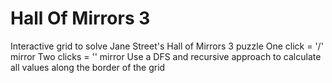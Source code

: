 # Hall Of Mirrors 3
Interactive grid to solve Jane Street's Hall of Mirrors 3 puzzle
One click = '/' mirror
Two clicks = '\' mirror
Use a DFS and recursive approach to calculate all values along the border of the grid
